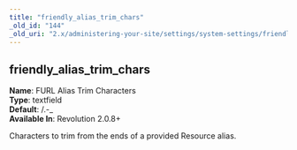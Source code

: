 ```yaml
---
title: "friendly_alias_trim_chars"
_old_id: "144"
_old_uri: "2.x/administering-your-site/settings/system-settings/friendly_alias_trim_chars"
---
```


friendly\_alias\_trim\_chars
----------------------------

**Name**: FURL Alias Trim Characters   
**Type**: textfield   
**Default**: /.-\_   
**Available In**: Revolution 2.0.8+

Characters to trim from the ends of a provided Resource alias.